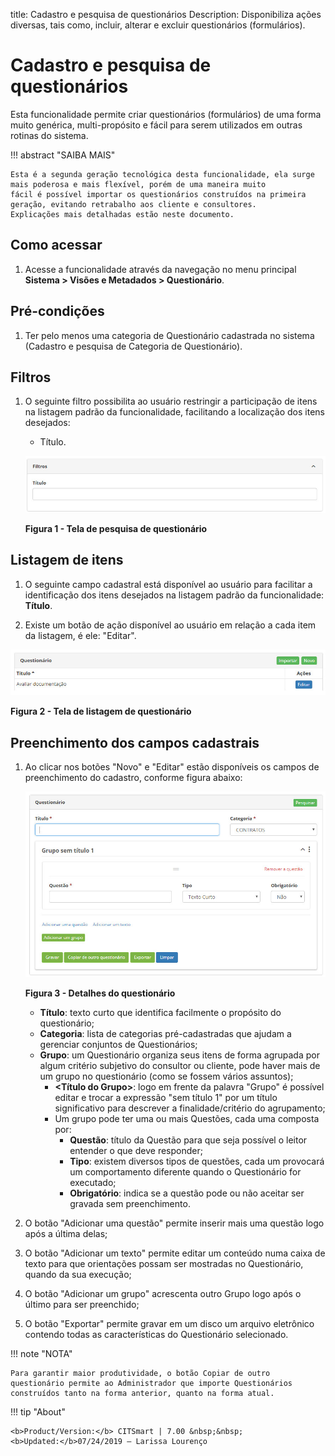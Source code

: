 title: Cadastro e pesquisa de questionários
Description: Disponibiliza ações diversas, tais como, incluir, alterar e excluir questionários (formulários).
# Cadastro e pesquisa de questionários

Esta funcionalidade permite criar questionários (formulários) de uma forma muito genérica, multi-propósito e fácil para serem 
utilizados em outras rotinas do sistema.

!!! abstract "SAIBA MAIS"

    Esta é a segunda geração tecnológica desta funcionalidade, ela surge mais poderosa e mais flexível, porém de uma maneira muito 
    fácil é possível importar os questionários construídos na primeira geração, evitando retrabalho aos cliente e consultores. 
    Explicações mais detalhadas estão neste documento.
    
Como acessar
-------------

1. Acesse a funcionalidade através da navegação no menu principal **Sistema > Visões e Metadados > Questionário**.

Pré-condições
---------------

1. Ter pelo menos uma categoria de Questionário cadastrada no sistema (Cadastro e pesquisa de Categoria de Questionário).

Filtros
---------

1. O seguinte filtro possibilita ao usuário restringir a participação de itens na listagem padrão da funcionalidade, facilitando a
localização dos itens desejados:

    - Título.
    
    ![Pesquisa](images/cad-quest.img1.jpg)
    
    **Figura 1 - Tela de pesquisa de questionário**
    
Listagem de itens
-------------------

1. O seguinte campo cadastral está disponível ao usuário para facilitar a identificação dos itens desejados na listagem padrão da
funcionalidade: **Título**.

2. Existe um botão de ação disponível ao usuário em relação a cada item da listagem, é ele: "Editar".

![Listagem](images/cad-quest.img2.jpg)

**Figura 2 - Tela de listagem de questionário**

Preenchimento dos campos cadastrais
------------------------------------

1. Ao clicar nos botões "Novo" e "Editar" estão disponíveis os campos de preenchimento do cadastro, conforme figura abaixo:

    ![Detalhes](images/cad-quest.img3.jpg)
    
    **Figura 3 - Detalhes do questionário**
    
    - **Título**: texto curto que identifica facilmente o propósito do questionário;
    - **Categoria**: lista de categorias pré-cadastradas que ajudam a gerenciar conjuntos de Questionários;
    - **Grupo**: um Questionário organiza seus itens de forma agrupada por algum critério subjetivo do consultor ou cliente, pode
    haver mais de um grupo no questionário (como se fossem vários assuntos);
        - **<Título do Grupo>**: logo em frente da palavra "Grupo" é possível editar e trocar a expressão "sem título 1" por um
        título significativo para descrever a finalidade/critério do agrupamento;
        - Um grupo pode ter uma ou mais Questões, cada uma composta por:
            - **Questão**: título da Questão para que seja possível o leitor entender o que deve responder;
            - **Tipo**: existem diversos tipos de questões, cada um provocará um comportamento diferente quando o Questionário 
            for executado;
            - **Obrigatório**: indica se a questão pode ou não aceitar ser gravada sem preenchimento.
            
2. O botão "Adicionar uma questão" permite inserir mais uma questão logo após a última delas;

3. O botão "Adicionar um texto" permite editar um conteúdo numa caixa de texto para que orientações possam ser mostradas no
Questionário, quando da sua execução;

4. O botão "Adicionar um grupo" acrescenta outro Grupo logo após o último para ser preenchido;

5. O botão "Exportar" permite gravar em um disco um arquivo eletrônico contendo todas as características do Questionário 
selecionado.

!!! note "NOTA"

    Para garantir maior produtividade, o botão Copiar de outro questionário permite ao Administrador que importe Questionários 
    construídos tanto na forma anterior, quanto na forma atual.
    
!!! tip "About"

    <b>Product/Version:</b> CITSmart | 7.00 &nbsp;&nbsp;
    <b>Updated:</b>07/24/2019 – Larissa Lourenço
